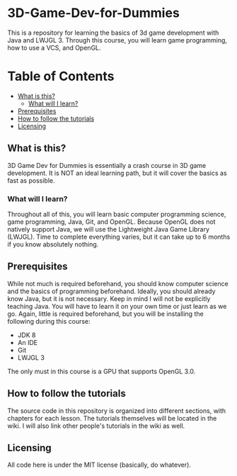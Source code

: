 # 3D-Game-Dev-for-Dummies

This is a repository for learning the basics of 3d game development with Java and LWJGL 3.
Through this course, you will learn game programming, how to use a VCS, and OpenGL.

<!-- TOC -->
# Table of Contents
* [What is this?](#what-is-this)
  * [What will I learn?](#what-will-i-learn) 
* [Prerequisites](#prerequisites)
* [How to follow the tutorials](#how-to-follow-the-tutorials)
* [Licensing](#licensing)

## What is this?

3D Game Dev for Dummies is essentially a crash course in 3D game development. It is NOT an ideal
learning path, but it will cover the basics as fast as possible.

### What will I learn?

Throughout all of this, you will learn basic computer programming science, game programming, Java, Git, and
OpenGL. Because OpenGL does not natively support Java, we will use the Lightweight Java Game Library
(LWJGL). Time to complete everything varies, but it can take up to 6 months if you know absolutely nothing.

## Prerequisites

While not much is required beforehand, you should know computer science and the basics of programming beforehand.
Ideally, you should already know Java, but it is not necessary. Keep in mind I will not be explicitly teaching Java.
You will have to learn it on your own time or just learn as we go. Again, little is required beforehand, but you will
be installing the following during this course:

* JDK 8
* An IDE
* Git
* LWJGL 3

The only must in this course is a GPU that supports OpenGL 3.0.

## How to follow the tutorials

The source code in this repository is organized into different sections, with chapters for each lesson. The tutorials themselves
will be located in the wiki. I will also link other people's tutorials in the wiki as well.

## Licensing

All code here is under the MIT license (basically, do whatever).
